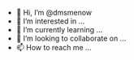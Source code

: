 - 👋 Hi, I’m @dmsmenow
- 👀 I’m interested in ...
- 🌱 I’m currently learning ...
- 💞️ I’m looking to collaborate on ...
- 📫 How to reach me ...

<!---
dmsmenow/dmsmenow is a ✨ special ✨ repository because its `README.md` (this file) appears on your GitHub profile.
You can click the Preview link to take a look at your changes.
--->
